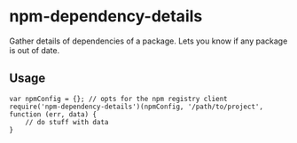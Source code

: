 # npm-dependency-details

Gather details of dependencies of a package. Lets you know if any package is
out of date.

## Usage

    var npmConfig = {}; // opts for the npm registry client
    require('npm-dependency-details')(npmConfig, '/path/to/project', function (err, data) {
        // do stuff with data
    }
